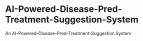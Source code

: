 # AI-Powered-Disease-Pred-Treatment-Suggestion-System
An AI-Powered-Disease-Pred-Treatment-Suggestion System
